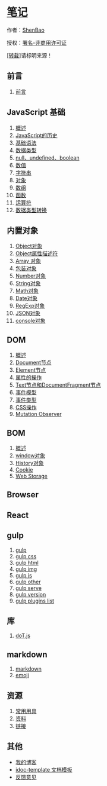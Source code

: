 # [笔记](http://github.com/ShenBao/shenbao-notes)

作者：[ShenBao](https://shenbao.github.io/)

授权：<a rel="license" href="http://creativecommons.org/licenses/by-nc/4.0/">署名-非商用许可证</a>

[[转载]](https://shenbao.github.io/shenbao-notes)请标明来源！

## 前言
1. [前言](#README)

## JavaScript 基础
1. [概述](#docs/JavaScript/intro)
1. [JavaScript的历史](#docs/JavaScript/history)
1. [基础语法](#docs/JavaScript/basic)
1. [数据类型](#docs/JavaScript/types)
1. [null、undefined、boolean](#docs/JavaScript/null-undefined-boolean)
1. [数值](#docs/JavaScript/number)
1. [字符串](#docs/JavaScript/string)
1. [对象](#docs/JavaScript/object)
1. [数组](#docs/JavaScript/array)
1. [函数](#docs/JavaScript/function)
1. [运算符](#docs/JavaScript/operator)
1. [数据类型转换](#docs/JavaScript/typesconversion)


## 内置对象
1. [Object对象](#docs/ES5/object)
1. [Object属性描述符](#docs/ES5/attributes)
1. [Array 对象](#docs/ES5/array)
1. [包装对象](#docs/ES5/wrapper)
1. [Number对象](#docs/ES5/number)
1. [String对象](#docs/ES5/string)
1. [Math对象](#docs/ES5/math)
1. [Date对象](#docs/ES5/date)
1. [RegExp对象](#docs/ES5/regexp)
1. [JSON对象](#docs/ES5/json)
1. [console对象](#docs/ES5/console)
<!--1. [二进制数组](#docs/ES5/arraybuffer)-->


## DOM
1. [概述](#docs/DOM/node)
1. [Document节点](#docs/DOM/document)
1. [Element节点](#docs/DOM/element)
1. [属性的操作](#docs/DOM/attribute)
1. [Text节点和DocumentFragment节点](#docs/DOM/text)
1. [事件模型](#docs/DOM/event)
1. [事件类型](#docs/DOM/event-type)
1. [CSS操作](#docs/DOM/css)
1. [Mutation Observer](#docs/DOM/mutationobserver)


## BOM
1. [概述](#docs/BOM/engine)
1. [window对象](#docs/BOM/window)
1. [History对象](#docs/BOM/history)
1. [Cookie](#docs/BOM/cookie)
1. [Web Storage](#docs/BOM/webstorage)
<!--1. [IndexedDB：浏览器端数据库](#docs/BOM/indexeddb)-->


## Browser


## React
<!--1. [React 简介](#docs/react/about)-->


## gulp
1. [gulp](#docs/gulp/gulp)
1. [gulp css](#docs/gulp/gulp-css)
1. [gulp html](#docs/gulp/gulp-html)
1. [gulp img](#docs/gulp/gulp-img)
1. [gulp js](#docs/gulp/gulp-js)
1. [gulp other](#docs/gulp/gulp-other)
1. [gulp serve](#docs/gulp/gulp-serve)
1. [gulp version](#docs/gulp/gulp-version)
1. [gulp plugins list](#docs/gulp/gulpList)


## 库
1. [doT.js](#docs/library/doT.js)


## markdown
1. [markdown](#docs/markdown/md)
1. [emoji](#docs/markdown/emoji)


## 资源
1. [常用用具](#docs/resource/tool)
1. [资料](#docs/resource/officialdata)
1. [链接](#docs/resource/article)


## 其他
- [我的博客](https://shenbao.github.io/)
- [idoc-template 文档模板](https://github.com/ShenBao/idoc-template/)
- [反馈意见](https://github.com/ShenBao/shenbao-notes/issues)

<br/>